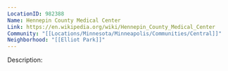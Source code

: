 ```yaml
---
LocationID: 982388
Name: Hennepin County Medical Center
Link: https://en.wikipedia.org/wiki/Hennepin_County_Medical_Center
Community: "[[Locations/Minnesota/Minneapolis/Communities/Central]]"
Neighborhood: "[[Elliot Park]]"
---
```


Description:

